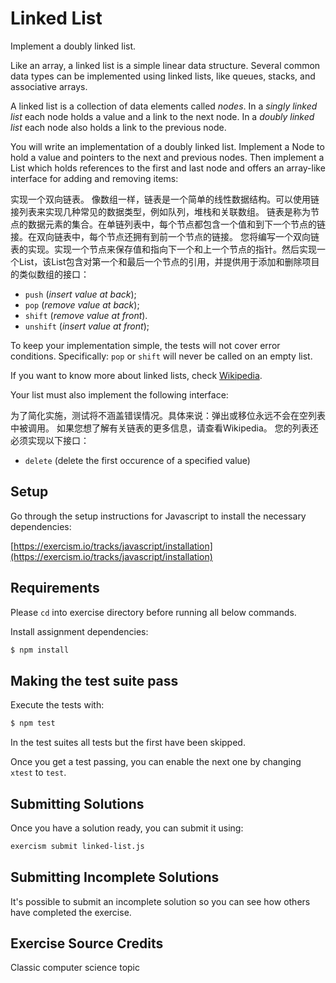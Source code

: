 # Linked List

Implement a doubly linked list.

Like an array, a linked list is a simple linear data structure. Several
common data types can be implemented using linked lists, like queues,
stacks, and associative arrays.

A linked list is a collection of data elements called *nodes*. In a
*singly linked list* each node holds a value and a link to the next node.
In a *doubly linked list* each node also holds a link to the previous
node.

You will write an implementation of a doubly linked list. Implement a
Node to hold a value and pointers to the next and previous nodes. Then
implement a List which holds references to the first and last node and
offers an array-like interface for adding and removing items:

实现一个双向链表。
像数组一样，链表是一个简单的线性数据结构。可以使用链接列表来实现几种常见的数据类型，例如队列，堆栈和关联数组。
链表是称为节点的数据元素的集合。在单链列表中，每个节点都包含一个值和到下一个节点的链接。在双向链表中，每个节点还拥有到前一个节点的链接。
您将编写一个双向链表的实现。实现一个节点来保存值和指向下一个和上一个节点的指针。然后实现一个List，该List包含对第一个和最后一个节点的引用，并提供用于添加和删除项目的类似数组的接口：


* `push` (*insert value at back*);
* `pop` (*remove value at back*);
* `shift` (*remove value at front*).
* `unshift` (*insert value at front*);

To keep your implementation simple, the tests will not cover error
conditions. Specifically: `pop` or `shift` will never be called on an
empty list.

If you want to know more about linked lists, check [Wikipedia](https://en.wikipedia.org/wiki/Linked_list).

Your list must also implement the following interface:

为了简化实施，测试将不涵盖错误情况。具体来说：弹出或移位永远不会在空列表中被调用。
如果您想了解有关链表的更多信息，请查看Wikipedia。
您的列表还必须实现以下接口：

- `delete` (delete the first occurence of a specified value)


## Setup

Go through the setup instructions for Javascript to install the necessary
dependencies:

[https://exercism.io/tracks/javascript/installation](https://exercism.io/tracks/javascript/installation)

## Requirements

Please `cd` into exercise directory before running all below commands.

Install assignment dependencies:

```bash
$ npm install
```

## Making the test suite pass

Execute the tests with:

```bash
$ npm test
```

In the test suites all tests but the first have been skipped.

Once you get a test passing, you can enable the next one by changing `xtest` to
`test`.


## Submitting Solutions

Once you have a solution ready, you can submit it using:

```bash
exercism submit linked-list.js
```

## Submitting Incomplete Solutions

It's possible to submit an incomplete solution so you can see how others have
completed the exercise.

## Exercise Source Credits

Classic computer science topic

